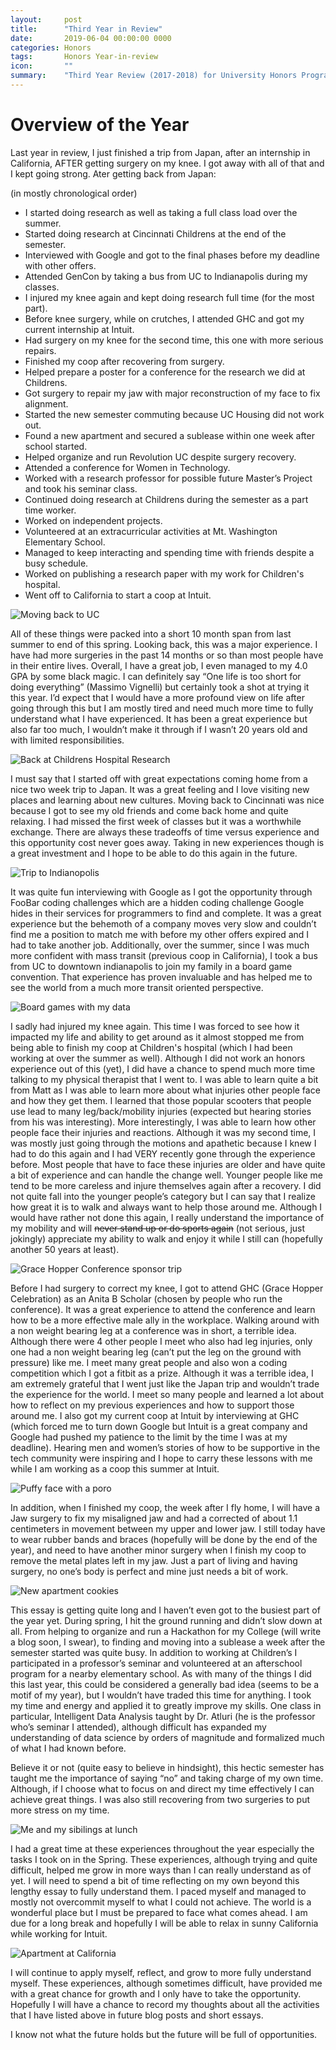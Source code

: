 ```yaml
---
layout:     post
title:      "Third Year in Review"
date:       2019-06-04 00:00:00 0000
categories: Honors
tags:       Honors Year-in-review
icon:       ""
summary: 	"Third Year Review (2017-2018) for University Honors Program"
---
```


# Overview of the Year

Last year in review, I just finished a trip from Japan, after an internship in California, AFTER getting surgery on my knee. I got away with all of that and I kept going strong. Ater getting back from Japan:

(in mostly chronological order)

* I started doing research as well as taking a full class load over the summer.
* Started doing research at Cincinnati Childrens at the end of the semester.
* Interviewed with Google and got to the final phases before my deadline with other offers.
* Attended GenCon by taking a bus from UC to Indianapolis during my classes.
* I injured my knee again and kept doing research full time (for the most part).
* Before knee surgery, while on crutches, I attended GHC and got my current internship at Intuit.
* Had surgery on my knee for the second time, this one with more serious repairs.
* Finished my coop after recovering from surgery.
* Helped prepare a poster for a conference for the research we did at Childrens.
* Got surgery to repair my jaw with major reconstruction of my face to fix alignment.
* Started the new semester commuting because UC Housing did not work out.
* Found a new apartment and secured a sublease within one week after school started.
* Helped organize and run Revolution UC despite surgery recovery.
* Attended a conference for Women in Technology.
* Worked with a research professor for possible future Master’s Project and took his seminar class.
* Continued doing research at Childrens during the semester as a part time worker.
* Worked on independent projects.
* Volunteered at an extracurricular activities at Mt. Washington Elementary School.
* Managed to keep interacting and spending time with friends despite a busy schedule.
* Worked on publishing a research paper with my work for Children's hospital.
* Went off to California to start a coop at Intuit.

![Moving back to UC](/assets/projects/thirdyear-in-review/back-to-school.jpg)

All of these things were packed into a short 10 month span from last summer to end of this spring. Looking back, this was a major experience. I have had more surgeries in the past 14 months or so than most people have in their entire lives. Overall, I have a great job, I even managed to my 4.0 GPA by some black magic. I can definitely say “One life is too short for doing everything” (Massimo Vignelli) but certainly took a shot at trying it this year. I’d expect that I would have a more profound view on life after going through this but I am mostly tired and need much more time to fully understand what I have experienced. It has been a great experience but also far too much, I wouldn’t make it through if I wasn’t 20 years old and with limited responsibilities.

![Back at Childrens Hospital Research](/assets/projects/thirdyear-in-review/work-at-childrens.jpg)

I must say that I started off with great expectations coming home from a nice two week trip to Japan. It was a great feeling and I love visiting new places and learning about new cultures. Moving back to Cincinnati was nice because I got to see my old friends and come back home and quite relaxing. I had missed the first week of classes but it was a worthwhile exchange. There are always these tradeoffs of time versus experience and this opportunity cost never goes away. Taking in new experiences though is a great investment and I hope to be able to do this again in the future.

![Trip to Indianopolis](/assets/projects/thirdyear-in-review/trip-to-indianopolis.jpg)

It was quite fun interviewing with Google as I got the opportunity through FooBar coding challenges which are a hidden coding challenge Google hides in their services for programmers to find and complete. It was a great experience but the behemoth of a company moves very slow and couldn’t find me a position to match me with before my other offers expired and I had to take another job. Additionally, over the summer, since I was much more confident with mass transit (previous coop in California), I took a bus from UC to downtown indianapolis to join my family in a board game convention. That experience has proven invaluable and has helped me to see the world from a much more transit oriented perspective.

![Board games with my data](/assets/projects/thirdyear-in-review/board-game.jpg)

I sadly had injured my knee again. This time I was forced to see how it impacted my life and ability to get around as it almost stopped me from being able to finish my coop at Children's hospital (which I had been working at over the summer as well). Although I did not work an honors experience out of this (yet), I did have a chance to spend much more time talking to my physical therapist that I went to. I was able to learn quite a bit from Matt as I was able to learn more about what injuries other people face and how they get them. I learned that those popular scooters that people use lead to many leg/back/mobility injuries (expected but hearing stories from his was interesting). More interestingly, I was able to learn how other people face their injuries and reactions. Although it was my second time, I was mostly just going through the motions and apathetic because I knew I had to do this again and I had VERY recently gone through the experience before. Most people that have to face these injuries are older and have quite a bit of experience and can handle the change well. Younger people like me tend to be more careless and injure themselves again after a recovery. I did not quite fall into the younger people’s category but I can say that I realize how great it is to walk and always want to help those around me. Although I would have rather not done this again, I really understand the importance of my mobility and will ~~never stand up or do sports again~~ (not serious, just jokingly) appreciate my ability to walk and enjoy it while I still can (hopefully another 50 years at least).

![Grace Hopper Conference sponsor trip](/assets/projects/thirdyear-in-review/ghc-trip.jpg)

Before I had surgery to correct my knee, I got to attend GHC (Grace Hopper Celebration) as an Anita B Scholar (chosen by people who run the conference). It was a great experience to attend the conference and learn how to be a more effective male ally in the workplace. Walking around with a non weight bearing leg at a conference was in short, a terrible idea. Although there were 4 other people I meet who also had leg injuries, only one had a non weight bearing leg (can’t put the leg on the ground with pressure) like me. I meet many great people and also won a coding competition which I got a fitbit as a prize. Although it was a terrible idea, I am extremely grateful that I went just like the Japan trip and wouldn’t trade the experience for the world. I meet so many people and learned a lot about how to reflect on my previous experiences and how to support those around me. I also got my current coop at Intuit by interviewing at GHC (which forced me to turn down Google but Intuit is a great company and Google had pushed my patience to the limit by the time I was at my deadline). Hearing men and women’s stories of how to be supportive in the tech community were inspiring and I hope to carry these lessons with me while I am working as a coop this summer at Intuit.

![Puffy face with a poro](/assets/projects/thirdyear-in-review/puffy-face-and-poro.jpg)

In addition, when I finished my coop, the week after I fly home, I will have a Jaw surgery to fix my misaligned jaw and had a corrected of about 1.1 centimeters in movement between my upper and lower jaw. I still today have to wear rubber bands and braces (hopefully will be done by the end of the year), and need to have another minor surgery when I finish my coop to remove the metal plates left in my jaw. Just a part of living and having surgery, no one’s body is perfect and mine just needs a bit of work.

![New apartment cookies](/assets/projects/thirdyear-in-review/new-apartment-cooking.jpg)

This essay is getting quite long and I haven’t even got to the busiest part of the year yet. During spring, I hit the ground running and didn’t slow down at all. From helping to organize and run a Hackathon for my College (will write a blog soon, I swear), to finding and moving  into a sublease a week after the semester started was quite busy. In addition to working at Children’s I participated in a professor’s seminar and volunteered at an afterschool program for a nearby elementary school. As with many of the things I did this last year, this could be considered a generally bad idea (seems to be a motif of my year), but I wouldn’t have traded this time for anything. I took my time and energy and applied it to greatly improve my skills. One class in particular, Intelligent Data Analysis taught by Dr. Atluri (he is the professor who’s seminar I attended), although difficult has expanded my understanding of data science by orders of magnitude and formalized much of what I had known before. 

Believe it or not (quite easy to believe in hindsight), this hectic semester has taught me the importance of saying “no” and taking charge of my own time. Although, if I choose what to focus on and direct my time effectively I can achieve great things. I was also still recovering from two surgeries to put more stress on my time. 

![Me and my sibilings at lunch](/assets/projects/thirdyear-in-review/me-and-sibilings-before-cali.jpg)

I had a great time at these experiences throughout the year especially the tasks I took on in the Spring. These experiences, although trying and quite difficult, helped me grow in more ways than I can really understand as of yet. I will need to spend a bit of time reflecting on my own beyond this lengthy essay to fully understand them. I paced myself and managed to mostly not overcommit myself to what I could not achieve. The world is a wonderful place but I must be prepared to face what comes ahead. I am due for a long break and hopefully I will be able to relax in sunny California while working for Intuit.

![Apartment at California](/assets/projects/thirdyear-in-review/cali-apartment.jpg)

I will continue to apply myself, reflect, and grow to more fully understand myself. These experiences, although sometimes difficult, have provided me with a great chance for growth and I only have to take the opportunity. Hopefully I will have a chance to record my thoughts about all the activities that I have listed above in future blog posts and short essays. 

I know not what the future holds but the future will be full of opportunities. 


